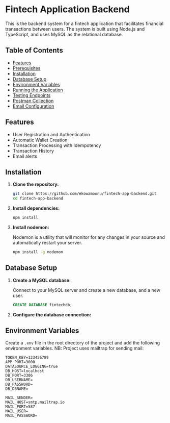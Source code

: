 # Fintech Application Backend

This is the backend system for a fintech application that facilitates financial transactions between users. The system is built using Node.js and TypeScript, and uses MySQL as the relational database.

## Table of Contents

- [Features](#features)
- [Prerequisites](#prerequisites)
- [Installation](#installation)
- [Database Setup](#database-setup)
- [Environment Variables](#environment-variables)
- [Running the Application](#running-the-application)
- [Testing Endpoints](#testing-endpoints)
- [Postman Collection](#postman-collection)
- [Email Configuration](#email-configuration)

## Features

- User Registration and Authentication
- Automatic Wallet Creation
- Transaction Processing with Idempotency
- Transaction History
- Email alerts

## Installation

1. **Clone the repository:**

    ```bash
    git clone https://github.com/ekowamoonu/fintech-app-backend.git
    cd fintech-app-backend
    ```

2. **Install dependencies:**

    ```bash
    npm install
    ```

3. **Install nodemon:**

    Nodemon is a utility that will monitor for any changes in your source and automatically restart your server.

    ```bash
    npm install -g nodemon
    ```

## Database Setup

1. **Create a MySQL database:**

    Connect to your MySQL server and create a new database, and a new user.

    ```sql
    CREATE DATABASE fintechdb;
    ```

2. **Configure the database connection:**

## Environment Variables

Create a `.env` file in the root directory of the project and add the following environment variables. NB: Project uses mailtrap for sending mail:

```env
TOKEN_KEY=123456789
APP_PORT=3000
DATASOURCE_LOGGING=true
DB_HOST=localhost
DB_PORT=3306
DB_USERNAME=
DB_PASSWORD=
DB_DBNAME=

MAIL_SENDER=
MAIL_HOST=smtp.mailtrap.io
MAIL_PORT=587
MAIL_USER=
MAIL_PASSWORD=
